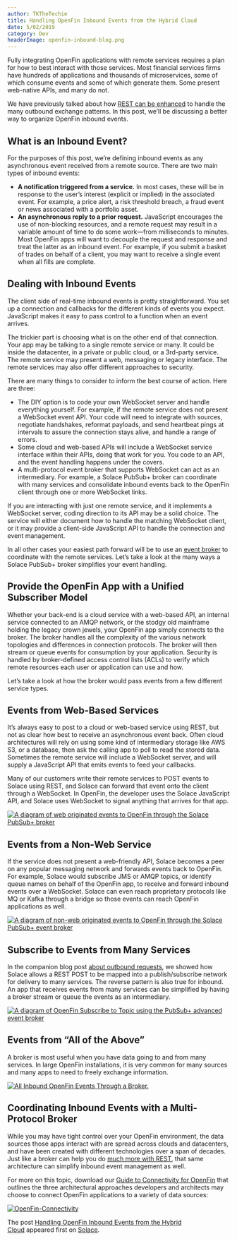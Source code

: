 ```yaml
---
author: TKTheTechie
title: Handling OpenFin Inbound Events from the Hybrid Cloud
date: 5/02/2019
category: Dev
headerImage: openfin-inbound-blog.png
---
```



Fully integrating OpenFin applications with remote services requires a plan for how to best interact with those services. Most financial services firms have hundreds of applications and thousands of microservices, some of which consume events and some of which generate them. Some present web-native APIs, and many do not.

We have previously talked about how [REST can be enhanced](https://dev.to/blog/openfin-event-mesh-hybrid-cloud/) to handle the many outbound exchange patterns. In this post, we’ll be discussing a better way to organize OpenFin inbound events.

## What is an Inbound Event?

For the purposes of this post, we’re defining inbound events as any asynchronous event received from a remote source. There are two main types of inbound events:

* **A notification triggered from a service.** In most cases, these will be in response to the user’s interest (explicit or implied) in the associated event. For example, a price alert, a risk threshold breach, a fraud event or news associated with a portfolio asset.
* **An asynchronous reply to a prior request.** JavaScript encourages the use of non-blocking resources, and a remote request may result in a variable amount of time to do some work—from milliseconds to minutes. Most OpenFin apps will want to decouple the request and response and treat the latter as an inbound event. For example, if you submit a basket of trades on behalf of a client, you may want to receive a single event when all fills are complete.

## Dealing with Inbound Events

The client side of real-time inbound events is pretty straightforward. You set up a connection and callbacks for the different kinds of events you expect. JavaScript makes it easy to pass control to a function when an event arrives.

The trickier part is choosing what is on the other end of that connection. Your app may be talking to a single remote service or many. It could be inside the datacenter, in a private or public cloud, or a 3rd-party service. The remote service may present a web, messaging or legacy interface. The remote services may also offer different approaches to security.

There are many things to consider to inform the best course of action. Here are three:

* The DIY option is to code your own WebSocket server and handle everything yourself. For example, if the remote service does not present a WebSocket event API. Your code will need to integrate with sources, negotiate handshakes, reformat payloads, and send heartbeat pings at intervals to assure the connection stays alive, and handle a range of errors.
* Some cloud and web-based APIs will include a WebSocket service interface within their APIs, doing that work for you. You code to an API, and the event handling happens under the covers.
* A multi-protocol event broker that supports WebSocket can act as an intermediary. For example, a Solace PubSub+ broker can coordinate with many services and consolidate inbound events back to the OpenFin client through one or more WebSocket links.

If you are interacting with just one remote service, and it implements a WebSocket server, coding direction to its API may be a solid choice. The service will either document how to handle the matching WebSocket client, or it may provide a client-side JavaScript API to handle the connection and event management.

In all other cases your easiest path forward will be to use an [event broker](https://dev.to/what-is-an-event-broker/) to coordinate with the remote services. Let’s take a look at the many ways a Solace PubSub+ broker simplifies your event handling.

## Provide the OpenFin App with a Unified Subscriber Model

Whether your back-end is a cloud service with a web-based API, an internal service connected to an AMQP network, or the stodgy old mainframe holding the legacy crown jewels, your OpenFin app simply connects to the broker. The broker handles all the complexity of the various network topologies and differences in connection protocols. The broker will then stream or queue events for consumption by your application. Security is handled by broker-defined access control lists (ACLs) to verify which remote resources each user or application can use and how.

Let’s take a look at how the broker would pass events from a few different service types.

## Events from Web-Based Services

It’s always easy to post to a cloud or web-based service using REST, but not as clear how best to receive an asynchronous event back. Often cloud architectures will rely on using some kind of intermediary storage like AWS S3, or a database, then ask the calling app to poll to read the stored data. Sometimes the remote service will include a WebSocket server, and will supply a JavaScript API that emits events to feed your callbacks.

Many of our customers write their remote services to POST events to Solace using REST, and Solace can forward that event onto the client through a WebSocket. In OpenFin, the developer uses the Solace JavaScript API, and Solace uses WebSocket to signal anything that arrives for that app.

[![A diagram of web originated events to OpenFin through the Solace PubSub+ broker](../images/blog/openfin-blogpost-4-image-1.png)](../images/blog/openfin-blogpost-4-image-1.png)

## Events from a Non-Web Service

If the service does not present a web-friendly API, Solace becomes a peer on any popular messaging network and forwards events back to OpenFin. For example, Solace would subscribe JMS or AMQP topics, or identify queue names on behalf of the OpenFin app, to receive and forward inbound events over a WebSocket. Solace can even reach proprietary protocols like MQ or Kafka through a bridge so those events can reach OpenFin applications as well.

[![A diagram of non-web originated events to OpenFin through the Solace PubSub+ event broker](../images/blog/openfin-blogpost-4-image-2.png)](../images/blog/openfin-blogpost-4-image-2.png)

## Subscribe to Events from Many Services

In the companion blog post [about outbound requests](https://dev.to/blog/openfin-apps-rest), we showed how Solace allows a REST POST to be mapped into a publish/subscribe network for delivery to many services. The reverse pattern is also true for inbound. An app that receives events from many services can be simplified by having a broker stream or queue the events as an intermediary.

[![A diagram of OpenFin Subscribe to Topic using the PubSub+ advanced event broker](../images/blog/openfin-blogpost-4-image-3.png)](../images/blog/openfin-blogpost-4-image-3.png)

## Events from “All of the Above”

A broker is most useful when you have data going to and from many services. In large OpenFin installations, it is very common for many sources and many apps to need to freely exchange information.

[![All Inbound OpenFin Events Through a Broker.](../images/blog/openfin-blogpost-4-image-4.png)](../images/blog/openfin-blogpost-4-image-4.png)

## Coordinating Inbound Events with a Multi-Protocol Broker

While you may have tight control over your OpenFin environment, the data sources those apps interact with are spread across clouds and datacenters, and have been created with different technologies over a span of decades. Just like a broker can help you do [much more with REST](https://dev.to/blog/openfin-apps-rest/), that same architecture can simplify inbound event management as well.

For more on this topic, download our [Guide to Connectivity for OpenFin](https://try.solace.com/wp-download-openfin-guide-to-connectivity/) that outlines the three architectural approaches developers and architects may choose to connect OpenFin applications to a variety of data sources:

[![OpenFin-Connectivity](../images/blog/OpenFin-Micro-campaign-Email-Header-Images-300x150.png)](https://try.solace.com/wp-download-openfin-guide-to-connectivity/)

The post [Handling OpenFin Inbound Events from the Hybrid Cloud](https://solace.com/blog/openfin-inbound-events-hybrid-cloud/) appeared first on [Solace](https://solace.com/).

